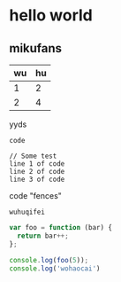 # hello world
## mikufans

|  wu  | hu  |
|  ----  | ----  |
|1  |2 |
|2  |4  |

yyds

`code`

    // Some test
    line 1 of code
    line 2 of code
    line 3 of code


code "fences"

```
wuhuqifei
```



``` js
var foo = function (bar) {
  return bar++;
};

console.log(foo(5));
console.log('wohaocai')
```

